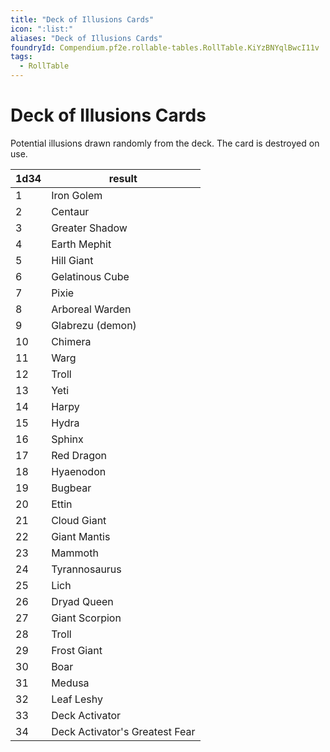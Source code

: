 ```yaml
---
title: "Deck of Illusions Cards"
icon: ":list:"
aliases: "Deck of Illusions Cards"
foundryId: Compendium.pf2e.rollable-tables.RollTable.KiYzBNYqlBwcI11v
tags:
  - RollTable
---
```


# Deck of Illusions Cards
Potential illusions drawn randomly from the deck. The card is destroyed on use.

| 1d34 | result |
|------|--------|
| 1 | Iron Golem |
| 2 | Centaur |
| 3 | Greater Shadow |
| 4 | Earth Mephit |
| 5 | Hill Giant |
| 6 | Gelatinous Cube |
| 7 | Pixie |
| 8 | Arboreal Warden |
| 9 | Glabrezu (demon) |
| 10 | Chimera |
| 11 | Warg |
| 12 | Troll |
| 13 | Yeti |
| 14 | Harpy |
| 15 | Hydra |
| 16 | Sphinx |
| 17 | Red Dragon |
| 18 | Hyaenodon |
| 19 | Bugbear |
| 20 | Ettin |
| 21 | Cloud Giant |
| 22 | Giant Mantis |
| 23 | Mammoth |
| 24 | Tyrannosaurus |
| 25 | Lich |
| 26 | Dryad Queen |
| 27 | Giant Scorpion |
| 28 | Troll |
| 29 | Frost Giant |
| 30 | Boar |
| 31 | Medusa |
| 32 | Leaf Leshy |
| 33 | Deck Activator |
| 34 | Deck Activator's Greatest Fear |

